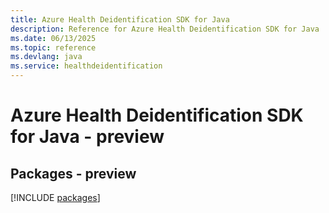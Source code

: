 ```yaml
---
title: Azure Health Deidentification SDK for Java
description: Reference for Azure Health Deidentification SDK for Java
ms.date: 06/13/2025
ms.topic: reference
ms.devlang: java
ms.service: healthdeidentification
---
```

# Azure Health Deidentification SDK for Java - preview
## Packages - preview
[!INCLUDE [packages](health-deidentification-index.md)]
